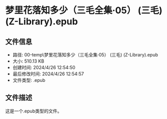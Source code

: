 ﻿# 梦里花落知多少（三毛全集·05） (三毛) (Z-Library).epub

## 文件信息
- 路径: 00-temp\梦里花落知多少（三毛全集·05） (三毛) (Z-Library).epub
- 大小: 510.13 KB
- 创建时间: 2024/4/26 12:54:50
- 最后修改时间: 2024/4/26 12:54:57
- 文件类型: .epub

## 文件描述
这是一个.epub类型的文件。

